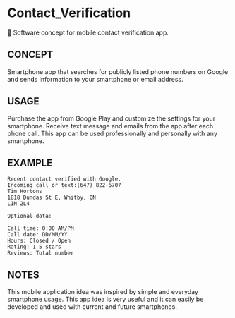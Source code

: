 # Contact_Verification

📱 Software concept for mobile contact verification app. 

## CONCEPT

Smartphone app that searches for publicly listed phone numbers on Google and sends information to your smartphone or email address.

## USAGE

Purchase the app from Google Play and customize the settings for your smartphone. Receive text message and emails from the app after each phone call. This app can be used professionally and personally with any smartphone.

## EXAMPLE

```
Recent contact verified with Google.
Incoming call or text:(647) 822-6707
Tim Hortons
1818 Dundas St E, Whitby, ON
L1N 2L4

Optional data:

Call time: 0:00 AM/PM
Call date: DD/MM/YY
Hours: Closed / Open
Rating: 1-5 stars
Reviews: Total number
```

## NOTES

This mobile application idea was inspired by simple and everyday smartphone usage. This app idea is very useful and it can easily be developed and used with current and future smartphones.
